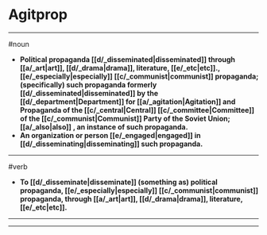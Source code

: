 # Agitprop
---
#noun
- **Political propaganda [[d/_disseminated|disseminated]] through [[a/_art|art]], [[d/_drama|drama]], literature, [[e/_etc|etc]]., [[e/_especially|especially]] [[c/_communist|communist]] propaganda; (specifically) such propaganda formerly [[d/_disseminated|disseminated]] by the [[d/_department|Department]] for [[a/_agitation|Agitation]] and Propaganda of the [[c/_central|Central]] [[c/_committee|Committee]] of the [[c/_communist|Communist]] Party of the Soviet Union; [[a/_also|also]] , an instance of such propaganda.**
- **An organization or person [[e/_engaged|engaged]] in [[d/_disseminating|disseminating]] such propaganda.**
---
#verb
- **To [[d/_disseminate|disseminate]] (something as) political propaganda, [[e/_especially|especially]] [[c/_communist|communist]] propaganda, through [[a/_art|art]], [[d/_drama|drama]], literature, [[e/_etc|etc]].**
---
---
